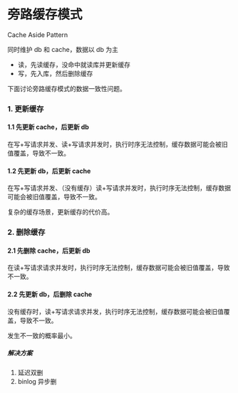 # 旁路缓存模式

Cache Aside Pattern

同时维护 db 和 cache，数据以 db 为主

- 读，先读缓存，没命中就读库并更新缓存
- 写，先入库，然后删除缓存



下面讨论旁路缓存模式的数据一致性问题。


### 1. 更新缓存

#### 1.1 先更新 cache，后更新 db

在写+写请求并发、读+写请求并发时，执行时序无法控制，缓存数据可能会被旧值覆盖，导致不一致。

#### 1.2 先更新 db，后更新 cache

在写+写请求并发、（没有缓存）读+写请求并发时，执行时序无法控制，缓存数据可能会被旧值覆盖，导致不一致。

复杂的缓存场景，更新缓存的代价高。


### 2. 删除缓存

#### 2.1 先删除 cache，后更新 db

在读+写请求请求并发时，执行时序无法控制，缓存数据可能会被旧值覆盖，导致不一致。


#### 2.2 先更新 db，后删除 cache

没有缓存时，读+写请求请求并发，执行时序无法控制，缓存数据可能会被旧值覆盖，导致不一致。

发生不一致的概率最小。

##### 解决方案

1. 延迟双删
2. binlog 异步删